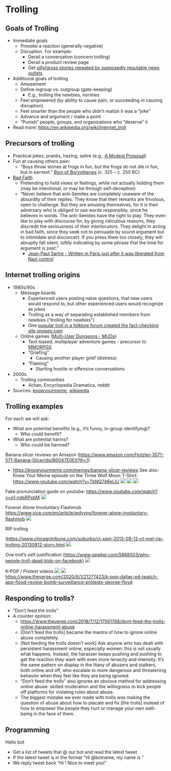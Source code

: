 # Trolling

## Goals of Trolling
- Immediate goals
  - Provoke a reaction (generally negative)
  - Disruption. For example:
    - Derail a conversation (concern trolling)
    - Derail a product review page
    - Get [silly/gross stories repeated by supposedly reputable news outlets](https://www.scientificamerican.com/article/internet-troll-sub-culture-s-savage-spoofing-of-mainstream-media-excerpt/)
- Additional goals of trolling
  - Amusement
  - Define ingroup vs. outgroup (gate-keeping)
    - E.g., trolling the newbies, normies
  - Feel empowered (by ability to cause pain, or succeeding in causing disruption)
  - Feel smarter than the people who didn’t realize it was a “joke”
  - Advance and argument / make a point
  - “Punish” people, groups, and organizations who “deserve” it
- Read more: https://en.wikipedia.org/wiki/Internet_troll

## Precursors of trolling
- Practical jokes, pranks, hazing, satire (e.g., [A Modest Proposal](https://en.wikipedia.org/wiki/A_Modest_Proposal))
- Fun at causing others pain:
  - “Boys throw stones at frogs in fun, but the frogs do not die in fun, but in earnest.”
[Bion of Borysthenes](https://en.wikiquote.org/wiki/Bion_of_Borysthenes) (c. 325 – c. 250 BC)
- [Bad Faith](https://en.wikipedia.org/wiki/Bad_faith)
  - Pretending to hold views or feelings, while not actually holding them (may be intentional, or may be through self-deception)
  - “Never believe that anti-Semites are completely unaware of the absurdity of their replies. They know that their remarks are frivolous, open to challenge. But they are amusing themselves, for it is their adversary who is obliged to use words responsibly, since he believes in words. The anti-Semites have the right to play. They even like to play with discourse for, by giving ridiculous reasons, they discredit the seriousness of their interlocutors. They delight in acting in bad faith, since they seek not to persuade by sound argument but to intimidate and disconcert. If you press them too closely, they will abruptly fall silent, loftily indicating by some phrase that the time for argument is past.”
    - [Jean-Paul Sartre - Written in Paris just after it was liberated from Nazi control](https://en.wikiquote.org/wiki/Jean-Paul_Sartre#Anti-Semite_and_Jew_(1945))

## Internet trolling origins
- 1980s/90s
  - Message boards
    - Experienced users posting naive questions, that new users would respond to, but other experienced users would recognize as jokes
    - Trolling as a way of separating established members from newbies (“trolling for newbies”)
    - One [popular troll in a folklore forum created the fact-checking site snopes.com](https://www.buzzfeednews.com/article/deansterlingjones/snopes-cofounder-plagiarism-mikkelson)
  - Online games ([Multi-User Dungeons - MUDs](https://en.wikipedia.org/wiki/MUD))
    - Text-based, multiplayer adventure games - precursor to [MMORPGS](https://en.wikipedia.org/wiki/Massively_multiplayer_online_role-playing_game)
    - “Griefing”
      - Causing another player grief (distress)
    - “Flaming”
      - Starting hostile or offensive conversations
- 2000s
  - Trolling communities
    - 4chan, Encyclopedia Dramatica, reddit
- Sources: [knowyourmeme](https://knowyourmeme.com/memes/cultures/trolling), [wikipedia](https://en.wikipedia.org/wiki/Internet_troll#Origin_and_etymology)


## Trolling examples
For each we will ask:
- What are potential benefits (e.g., it’s funny, in-group identifying)?
  - Who could benefit?
- What are potential harms?
  - Who could be harmed?

Banana slicer reviews on Amazon  (https://www.amazon.com/Hutzler-3571-571-Banana-Slicer/dp/B0047E0EII?th=1)
- https://knowyourmeme.com/memes/banana-slicer-reviews
See also: Know Your Meme episode on the Three Wolf Moon T-Shirt: https://www.youtube.com/watch?v=TbNQ746eLiU
![](banana_1.png)
![](banana_2.png)
![](banana_3.png)

Fake pronunciation guide on youtube:
https://www.youtube.com/watch?v=o1-ndsRPxbM
![](pronounce_comments.png)

Forever Alone Involuntary Flashmob
https://www.vice.com/en/article/wdyyny/forever-alone-involuntary-flashmob
![](forever_alone.png)

RIP trolling

(https://www.chicagotribune.com/suburbs/ct-xpm-2013-08-12-ct-met-rip-trolling-20130812-story.html
![](rip_troll_1.png)

One troll’s self-justification (https://www.gawker.com/5868503/why-people-troll-dead-kids-on-facebook)
![](rip_troll_2.png)

K-POP / Protest videos
![](kpop_1.png)
![](kpop_2.png)
https://www.theverge.com/2020/6/1/21277423/k-pop-dallas-pd-iwatch-app-flood-review-bomb-surveillance-protests-george-floyd


## Responding to trolls?
- “Don’t feed the trolls”
- A counter opinion:
  - https://www.theverge.com/2018/7/12/17561768/dont-feed-the-trolls-online-harassment-abuse
  - [Don’t feed the trolls] became the mantra of how to ignore online abuse completely.
  - [Not feeding the trolls doesn’t work] Ask anyone who has dealt with persistent harassment online, especially women: this is not usually what happens. Instead, the harasser keeps pushing and pushing to get the reaction they want with even more tenacity and intensity. It’s the same pattern on display in the litany of abusers and stalkers, both online and off, who escalate to more dangerous and threatening behavior when they feel like they are being ignored.
  - “Don’t feed the trolls” also ignores an obvious method for addressing online abuse: skilled moderation and the willingness to kick people off platforms for violating rules about abuse.
  - The biggest mistake we ever made with trolls was making the question of abuse about how to placate and fix [the trolls] instead of how to empower the people they hurt or manage your own well-being in the face of them.

## Programming
Hello bot
- Get a list of tweets that @ our bot and read the latest tweet
- If the latest tweet is in the format “Hi @botname, my name is <name>”
- We reply tweet back “Hi <name>! Nice to meet you!”
